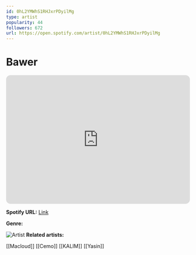 ```yaml
---
id: 0hL2YMWhS1RHJxrPDyilMg
type: artist
popularity: 44
followers: 672
url: https://open.spotify.com/artist/0hL2YMWhS1RHJxrPDyilMg
---
```

# Bawer

<iframe style="border-radius:12px" src="https://open.spotify.com/embed/artist/0hL2YMWhS1RHJxrPDyilMg" width="100%" height="352" frameBorder="0" allowfullscreen="" allow="autoplay; clipboard-write; encrypted-media; fullscreen; picture-in-picture" loading="lazy"></iframe>

**Spotify URL:** [Link](https://open.spotify.com/artist/0hL2YMWhS1RHJxrPDyilMg)

**Genre:** 

![Artist](https://i.scdn.co/image/ab6761610000e5eb45afea00f5bdf5535db66e54)
**Related artists:**

[[Macloud]]
[[Cemo]]
[[KALIM]]
[[Yasin]]
